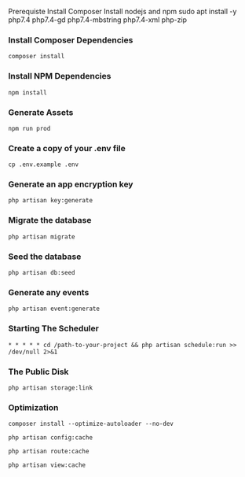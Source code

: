Prerequiste
Install Composer
Install nodejs and npm
sudo apt install -y php7.4 php7.4-gd php7.4-mbstring php7.4-xml php-zip 

### Install Composer Dependencies
`composer install`

### Install NPM Dependencies
`npm install`

### Generate Assets
`npm run prod`

### Create a copy of your .env file
`cp .env.example .env`

### Generate an app encryption key
`php artisan key:generate`

### Migrate the database
`php artisan migrate`

### Seed the database
`php artisan db:seed`

### Generate any events
`php artisan event:generate`

### Starting The Scheduler
`* * * * * cd /path-to-your-project && php artisan schedule:run >> /dev/null 2>&1`

### The Public Disk
`php artisan storage:link`


### Optimization
`composer install --optimize-autoloader --no-dev`

`php artisan config:cache`

`php artisan route:cache`

`php artisan view:cache`
